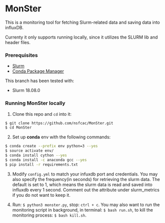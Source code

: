# MonSter
This is a monitoring tool for fetching Slurm-related data and saving data into influxDB.

Currenty it only supports running locally, since it utilizes the SLURM lib and header files.

### Prerequisites
* [Slurm](https://www.schedmd.com)
* [Conda Package Manager](https://docs.conda.io/en/latest/)

This branch has been tested with:
* Slurm 18.08.0

### Running MonSter locally
1. Clone this repo and `cd` into it:

``` bash
$ git clone https://github.com/nsfcac/MonSter.git
$ cd MonSter
```
2. Set up __conda__ env with the following commands:

```bash
$ conda create --prefix env python=3 --yes
$ source activate env/
$ conda install cython --yes
$ conda install -c anaconda gcc --yes
$ pip install -r requirements.txt
```

3. Modify `config.yml` to match your infuxdb port and credentials. You may also specify the frequency(in seconds) for retrieving the slurm data. The default is set to 1, which means the slurm data is read and saved into influxdb every 1 second. Comment out the attribute under slurm_metrics if you do not want to keep it.

4. Run: `$ python3 monster.py`, stop: `ctrl + c`. You may also want to run the monitoring script in background, in terminal: `$ bash run.sh`,
   to kill the monitoring process: `$ bash kill.sh`.
